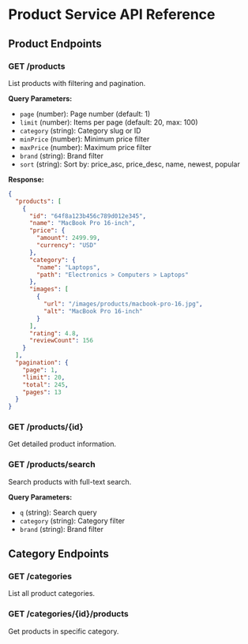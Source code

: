 # Product Service API Reference

## Product Endpoints

### GET /products
List products with filtering and pagination.

**Query Parameters:**
- `page` (number): Page number (default: 1)
- `limit` (number): Items per page (default: 20, max: 100)
- `category` (string): Category slug or ID
- `minPrice` (number): Minimum price filter
- `maxPrice` (number): Maximum price filter
- `brand` (string): Brand filter
- `sort` (string): Sort by: price_asc, price_desc, name, newest, popular

**Response:**
```json
{
  "products": [
    {
      "id": "64f8a123b456c789d012e345",
      "name": "MacBook Pro 16-inch",
      "price": {
        "amount": 2499.99,
        "currency": "USD"
      },
      "category": {
        "name": "Laptops",
        "path": "Electronics > Computers > Laptops"
      },
      "images": [
        {
          "url": "/images/products/macbook-pro-16.jpg",
          "alt": "MacBook Pro 16-inch"
        }
      ],
      "rating": 4.8,
      "reviewCount": 156
    }
  ],
  "pagination": {
    "page": 1,
    "limit": 20,
    "total": 245,
    "pages": 13
  }
}
```

### GET /products/{id}
Get detailed product information.

### GET /products/search
Search products with full-text search.

**Query Parameters:**
- `q` (string): Search query
- `category` (string): Category filter
- `brand` (string): Brand filter

## Category Endpoints

### GET /categories
List all product categories.

### GET /categories/{id}/products
Get products in specific category.